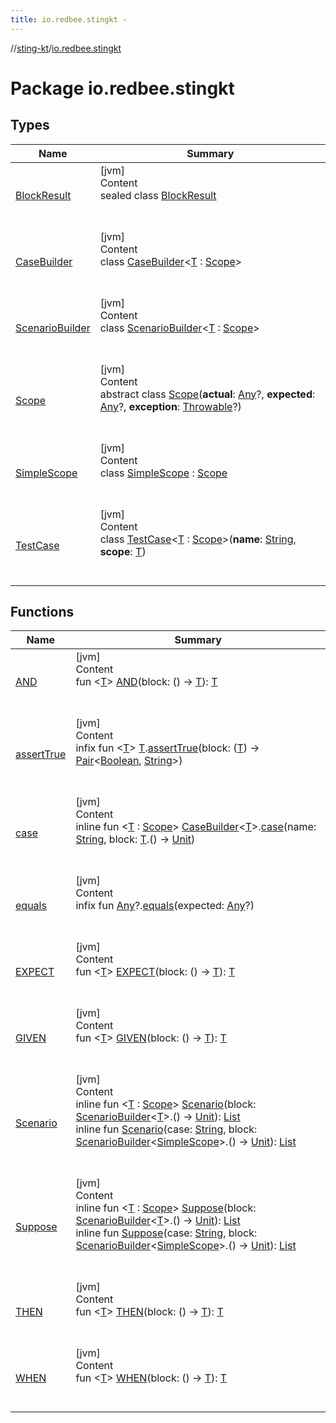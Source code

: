 ```yaml
---
title: io.redbee.stingkt -
---
```

//[sting-kt](../index.md)/[io.redbee.stingkt](index.md)



# Package io.redbee.stingkt  


## Types  
  
|  Name|  Summary| 
|---|---|
| [BlockResult](-block-result/index.md)| [jvm]  <br>Content  <br>sealed class [BlockResult](-block-result/index.md)  <br><br><br>
| [CaseBuilder](-case-builder/index.md)| [jvm]  <br>Content  <br>class [CaseBuilder](-case-builder/index.md)<[T](-case-builder/index.md) : [Scope](-scope/index.md)>  <br><br><br>
| [ScenarioBuilder](-scenario-builder/index.md)| [jvm]  <br>Content  <br>class [ScenarioBuilder](-scenario-builder/index.md)<[T](-scenario-builder/index.md) : [Scope](-scope/index.md)>  <br><br><br>
| [Scope](-scope/index.md)| [jvm]  <br>Content  <br>abstract class [Scope](-scope/index.md)(**actual**: [Any](https://kotlinlang.org/api/latest/jvm/stdlib/kotlin/-any/index.html)?, **expected**: [Any](https://kotlinlang.org/api/latest/jvm/stdlib/kotlin/-any/index.html)?, **exception**: [Throwable](https://kotlinlang.org/api/latest/jvm/stdlib/kotlin/-throwable/index.html)?)  <br><br><br>
| [SimpleScope](-simple-scope/index.md)| [jvm]  <br>Content  <br>class [SimpleScope](-simple-scope/index.md) : [Scope](-scope/index.md)  <br><br><br>
| [TestCase](-test-case/index.md)| [jvm]  <br>Content  <br>class [TestCase](-test-case/index.md)<[T](-test-case/index.md) : [Scope](-scope/index.md)>(**name**: [String](https://kotlinlang.org/api/latest/jvm/stdlib/kotlin/-string/index.html), **scope**: [T](-test-case/index.md))  <br><br><br>


## Functions  
  
|  Name|  Summary| 
|---|---|
| [AND](-a-n-d.md)| [jvm]  <br>Content  <br>fun <[T](-a-n-d.md)> [AND](-a-n-d.md)(block: () -> [T](-a-n-d.md)): [T](-a-n-d.md)  <br><br><br>
| [assertTrue](assert-true.md)| [jvm]  <br>Content  <br>infix fun <[T](assert-true.md)> [T](assert-true.md).[assertTrue](assert-true.md)(block: ([T](assert-true.md)) -> [Pair](https://kotlinlang.org/api/latest/jvm/stdlib/kotlin/-pair/index.html)<[Boolean](https://kotlinlang.org/api/latest/jvm/stdlib/kotlin/-boolean/index.html), [String](https://kotlinlang.org/api/latest/jvm/stdlib/kotlin/-string/index.html)>)  <br><br><br>
| [case](case.md)| [jvm]  <br>Content  <br>inline fun <[T](case.md) : [Scope](-scope/index.md)> [CaseBuilder](-case-builder/index.md)<[T](case.md)>.[case](case.md)(name: [String](https://kotlinlang.org/api/latest/jvm/stdlib/kotlin/-string/index.html), block: [T](case.md).() -> [Unit](https://kotlinlang.org/api/latest/jvm/stdlib/kotlin/-unit/index.html))  <br><br><br>
| [equals](equals.md)| [jvm]  <br>Content  <br>infix fun [Any](https://kotlinlang.org/api/latest/jvm/stdlib/kotlin/-any/index.html)?.[equals](equals.md)(expected: [Any](https://kotlinlang.org/api/latest/jvm/stdlib/kotlin/-any/index.html)?)  <br><br><br>
| [EXPECT](-e-x-p-e-c-t.md)| [jvm]  <br>Content  <br>fun <[T](-e-x-p-e-c-t.md)> [EXPECT](-e-x-p-e-c-t.md)(block: () -> [T](-e-x-p-e-c-t.md)): [T](-e-x-p-e-c-t.md)  <br><br><br>
| [GIVEN](-g-i-v-e-n.md)| [jvm]  <br>Content  <br>fun <[T](-g-i-v-e-n.md)> [GIVEN](-g-i-v-e-n.md)(block: () -> [T](-g-i-v-e-n.md)): [T](-g-i-v-e-n.md)  <br><br><br>
| [Scenario](-scenario.md)| [jvm]  <br>Content  <br>inline fun <[T](-scenario.md) : [Scope](-scope/index.md)> [Scenario](-scenario.md)(block: [ScenarioBuilder](-scenario-builder/index.md)<[T](-scenario.md)>.() -> [Unit](https://kotlinlang.org/api/latest/jvm/stdlib/kotlin/-unit/index.html)): [List](https://kotlinlang.org/api/latest/jvm/stdlib/kotlin.collections/-list/index.html)<DynamicTest>  <br>inline fun [Scenario](-scenario.md)(case: [String](https://kotlinlang.org/api/latest/jvm/stdlib/kotlin/-string/index.html), block: [ScenarioBuilder](-scenario-builder/index.md)<[SimpleScope](-simple-scope/index.md)>.() -> [Unit](https://kotlinlang.org/api/latest/jvm/stdlib/kotlin/-unit/index.html)): [List](https://kotlinlang.org/api/latest/jvm/stdlib/kotlin.collections/-list/index.html)<DynamicTest>  <br><br><br>
| [Suppose](-suppose.md)| [jvm]  <br>Content  <br>inline fun <[T](-suppose.md) : [Scope](-scope/index.md)> [Suppose](-suppose.md)(block: [ScenarioBuilder](-scenario-builder/index.md)<[T](-suppose.md)>.() -> [Unit](https://kotlinlang.org/api/latest/jvm/stdlib/kotlin/-unit/index.html)): [List](https://kotlinlang.org/api/latest/jvm/stdlib/kotlin.collections/-list/index.html)<DynamicTest>  <br>inline fun [Suppose](-suppose.md)(case: [String](https://kotlinlang.org/api/latest/jvm/stdlib/kotlin/-string/index.html), block: [ScenarioBuilder](-scenario-builder/index.md)<[SimpleScope](-simple-scope/index.md)>.() -> [Unit](https://kotlinlang.org/api/latest/jvm/stdlib/kotlin/-unit/index.html)): [List](https://kotlinlang.org/api/latest/jvm/stdlib/kotlin.collections/-list/index.html)<DynamicTest>  <br><br><br>
| [THEN](-t-h-e-n.md)| [jvm]  <br>Content  <br>fun <[T](-t-h-e-n.md)> [THEN](-t-h-e-n.md)(block: () -> [T](-t-h-e-n.md)): [T](-t-h-e-n.md)  <br><br><br>
| [WHEN](-w-h-e-n.md)| [jvm]  <br>Content  <br>fun <[T](-w-h-e-n.md)> [WHEN](-w-h-e-n.md)(block: () -> [T](-w-h-e-n.md)): [T](-w-h-e-n.md)  <br><br><br>

